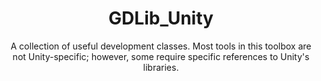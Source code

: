 <div align="center"> <h1>GDLib_Unity</h1>
 A collection of useful development classes. Most tools in this toolbox are not Unity-specific; however, some require specific references to Unity's libraries.
</div>
